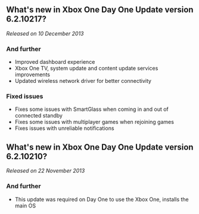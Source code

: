 ## What's new in Xbox One Day One Update version 6.2.10217?
_Released on 10 December 2013_

### And further
- Improved dashboard experience
- Xbox One TV, system update and content update services improvements
- Updated wireless network driver for better connectivity

### Fixed issues
- Fixes some issues with SmartGlass when coming in and out of connected standby
- Fixes some issues with multiplayer games when rejoining games
- Fixes issues with unreliable notifications

## What's new in Xbox One Day One Update version 6.2.10210?
_Released on 22 November 2013_

### And further
- This update was required on Day One to use the Xbox One, installs the main OS
